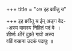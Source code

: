 +++
title = "०७ इह ब्रवीतु य"

+++
इह ब्रवीतु य ईम् अङ्ग वेद-  
-अस्य वामस्य निहितं पदं वेः ।  
शीर्ष्णः क्षीरं दुह्रते गावो अस्य  
वव्रिं वसाना उदकं पदापुः ॥